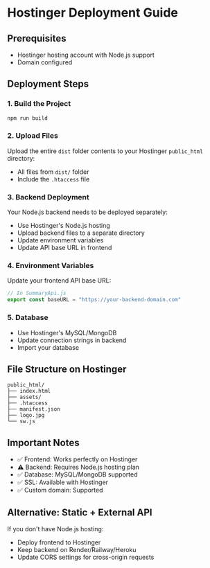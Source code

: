 # Hostinger Deployment Guide

## Prerequisites
- Hostinger hosting account with Node.js support
- Domain configured

## Deployment Steps

### 1. Build the Project
```bash
npm run build
```

### 2. Upload Files
Upload the entire `dist` folder contents to your Hostinger `public_html` directory:
- All files from `dist/` folder
- Include the `.htaccess` file

### 3. Backend Deployment
Your Node.js backend needs to be deployed separately:
- Use Hostinger's Node.js hosting
- Upload backend files to a separate directory
- Update environment variables
- Update API base URL in frontend

### 4. Environment Variables
Update your frontend API base URL:
```javascript
// In SummaryApi.js
export const baseURL = "https://your-backend-domain.com"
```

### 5. Database
- Use Hostinger's MySQL/MongoDB
- Update connection strings in backend
- Import your database

## File Structure on Hostinger
```
public_html/
├── index.html
├── assets/
├── .htaccess
├── manifest.json
├── logo.jpg
└── sw.js
```

## Important Notes
- ✅ Frontend: Works perfectly on Hostinger
- ⚠️ Backend: Requires Node.js hosting plan
- ✅ Database: MySQL/MongoDB supported
- ✅ SSL: Available with Hostinger
- ✅ Custom domain: Supported

## Alternative: Static + External API
If you don't have Node.js hosting:
- Deploy frontend to Hostinger
- Keep backend on Render/Railway/Heroku
- Update CORS settings for cross-origin requests
